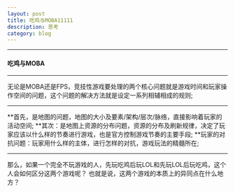 ```yaml
---
layout: post
title: 吃鸡与MOBA11111
description: 思考
category: blog
---
```

---
#### 吃鸡与MOBA

---
无论是MOBA还是FPS，竞技性游戏要处理的两个核心问题就是游戏时间和玩家操作空间的问题，这个问题的解决方法就是设定一系列相辅相成的规则;

---
**首先，是地图的问题，地图的大小及要素/架构/层次/脉络，直接影响着玩家的活动空间;
**其次：是地图上资源的分布问题，资源的分布及刷新规律，决定了玩家应该以什么样的节奏进行游戏，也是官方控制游戏节奏的主要手段;
**玩家的对抗问题：玩家用什么样的主体，进行怎样的对抗，游戏玩法的精髓所在;

---
那么，如果一个完全不玩游戏的人，先玩吃鸡后玩LOL和先玩LOL后玩吃鸡，这个人会如何区分这两个游戏呢？
也就是说，这两个游戏的本质上的异同点在什么地方？



